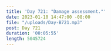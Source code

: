```yaml
---
title: 'Day 721: "Damage assessment."'
date: 2023-01-10 14:47:00 -08:00
file: "/uploads/Day-B721.mp3"
post: Day 721
duration: '00:05:55'
length: 5045724
---
```


